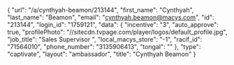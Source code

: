 {
    "url": "\/a\/cynthyah-beamon\/213144",
    "first_name": "Cynthyah",
    "last_name": "Beamon",
    "email": "cynthyah.beamon@macys.com",
    "id": "213144",
    "login_id": "1759121",
    "data": {
        "incentive": "3",
        "auto_approve": true,
        "profilePhoto": "\/\/sitecdn.tvpage.com\/player\/logos\/default_profile.jpg",
        "job_title": "Sales Supervisor ",
        "local_macys_store": "-1",
        "racif_id": "71564010",
        "phone_number": "3135906413",
        "tongal": ""
    },
    "type": "captivate",
    "layout": "ambassador",
    "title": "Cynthyah Beamon"
}